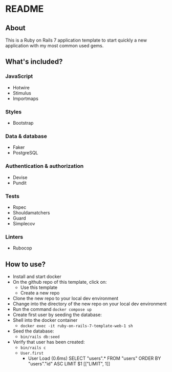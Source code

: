 # README

## About

This is a Ruby on Rails 7 application template to start quickly a new application with my most common used gems.

## What's included?

### JavaScript

- Hotwire
- Stimulus
- Importmaps

### Styles

- Bootstrap

### Data & database

- Faker
- PostgreSQL

### Authentication & authorization

- Devise
- Pundit

### Tests

- Rspec
- Shouldamatchers
- Guard
- Simplecov

### Linters

- Rubocop

## How to use?

- Install and start docker
- On the github repo of this template, click on:
  - Use this template
  - Create a new repo
- Clone the new repo to your local dev environment
- Change into the directory of the new repo on your local dev environment
- Run the command `docker compose up`
- Create first user by seeding the database:
- Shell into the docker container
  - `docker exec -it ruby-on-rails-7-template-web-1 sh`
- Seed the database:
  - `bin/rails db:seed`
- Verify that user has been created:
  - `bin/rails c`
  - `User.first`
    - User Load (0.6ms) SELECT "users".\* FROM "users" ORDER BY "users"."id" ASC LIMIT $1 [["LIMIT", 1]]
